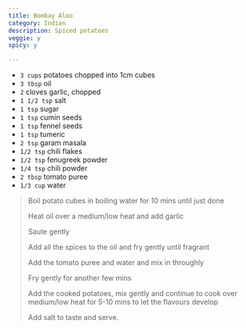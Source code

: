 ```yaml
---
title: Bombay Aloo 
category: Indian
description: Spiced potatoes
veggie: y
spicy: y

--- 
```


* `3 cups` potatoes chopped into 1cm cubes
* `3 tbsp` oil
* `2` cloves garlic, chopped
* `1 1/2 tsp` salt
* `1 tsp` sugar
* `1 tsp` cumin seeds
* `1 tsp` fennel seeds
* `1 tsp` tumeric
* `2 tsp` garam masala
* `1/2 tsp` chili flakes
* `1/2 tsp` fenugreek powder
* `1/4 tsp` chili powder
* `2 tbsp` tomato puree
* `1/3 cup` water

 
> Boil potato cubes in boiling water for 10 mins until just done
>
> Heat oil over a medium/low heat and add garlic
>
> Saute gently
>
> Add all the spices to the oil and fry gently until fragrant
>
> Add the tomato puree and water and mix in throughly
>
> Fry gently for another few mins
>
> Add the cooked potatoes, mix gently and continue to cook over medium/low heat for 5-10 mins to let the flavours develop
>
> Add salt to taste and serve.

